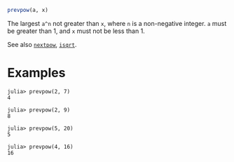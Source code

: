 ```julia
prevpow(a, x)
```

The largest `a^n` not greater than `x`, where `n` is a non-negative integer. `a` must be greater than 1, and `x` must not be less than 1.

See also [`nextpow`](@ref), [`isqrt`](@ref).

# Examples

```jldoctest
julia> prevpow(2, 7)
4

julia> prevpow(2, 9)
8

julia> prevpow(5, 20)
5

julia> prevpow(4, 16)
16
```
